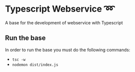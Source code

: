 # Typescript Webservice  ➿
A base for the development of webservice with Typescript


## Run the base
In order to run the base you must do the following commands:
- ```tsc -w```
- ```nodemon dist/index.js```
